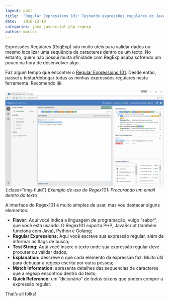 ```yaml
---
layout: post
title:  "Regular Expressions 101: Testando expressões regulares do JavaScript, PHP, Python e Go direto no browser"
date:   2016-12-10
categories: java javascript php regexp
author: marcos
---
```

Expressões Regulares (RegExp) são muito uteis para validar dados ou mesmo localizar uma sequência de caracteres dentro de um texto. No entanto, quem não possui muita afinidade com RegExp acaba sofrendo um pouco na hora de desenvolver algo.

Faz algum tempo que encontrei o [Regular Expressions 101](https://regex101.com/). Desde então, passei a testar/debugar todas as minhas expressões regulares nesta ferramenta. Recomendo 😀.

![regex101-print](/img/2016/12/regex101-print.png){:class="img-fluid"}
*Exemplo de uso do Regex101: Procurando um email dentro do texto*

A interface do Regex101 é muito simples de usar, mas vou destacar alguns elementos:

* **Flavor:** Aqui você indica a linguagem de programação, vulgo “sabor”, que você está usando. O Regex101 suporta PHP, JavaScript (também funciona com Java), Python e Golang;
* **Regular Expressions:** Aqui você escreve sua expressão regular, além de informar as flags de busca;
* **Test String:** Aqui você insere o texto onde sua expressão regular deve procurar ou validar dados;
* **Explanation:** descreve o que cada elemento da expressão faz. Muito útil para debugar a regexp escrita por outra pessoa;
* **Match Information:** apresenta detalhes das sequencias de caracteres que a regexp encontrou dentro do texto;
* **Quick Reference:** um “dicionário” de todos tokens que podem compor a expressão regular.
 

That’s all folks!
